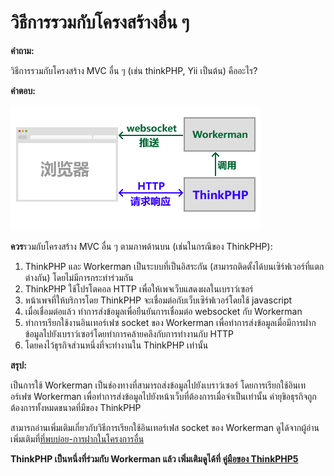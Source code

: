 # วิธีการรวมกับโครงสร้างอื่น ๆ

**คำถาม:**

วิธีการรวมกับโครงสร้าง MVC อื่น ๆ (เช่น thinkPHP, Yii เป็นต้น) คืออะไร?

**คำตอบ:**

![workerman-thinkphp](../images/workerman-work-with-thinkphp.png)

**ควร**รวมกับโครงสร้าง MVC อื่น ๆ ตามภาพด้านบน (เช่นในกรณีของ ThinkPHP):

1. ThinkPHP และ Workerman เป็นระบบที่เป็นอิสระกัน (สามารถติดตั้งได้บนเซิร์ฟเวอร์ที่แตกต่างกัน) โดยไม่มีการกระทำร่วมกัน
2. ThinkPHP ใช้โปรโตคอล HTTP เพื่อให้เพจเว็บแสดงผลในเบราว์เซอร์
3. หน้าเพจที่ให้บริการโดย ThinkPHP จะเชื่อมต่อกับเว็บเซิร์ฟเวอร์โดยใช้ javascript 
4. เมื่อเชื่อมต่อแล้ว ทำการส่งข้อมูลเพื่อยืนยันการเชื่อมต่อ websocket กับ Workerman 
5. ทำการเรียกใช้งานอินเทอร์เฟซ socket ของ Workerman เพื่อทำการส่งข้อมูลเมื่อมีการฝากข้อมูลไปยังเบราว์เซอร์โดยทำการคล้ายคลึงกับการทำงานกับ HTTP
6. โดยคงไว้ธุรกิจส่วนหนึ่งที่จะทำงานใน ThinkPHP เท่านั้น

**สรุป:**

เป็นการใช้ Workerman เป็นช่องทางที่สามารถส่งข้อมูลไปยังเบราว์เซอร์ โดยการเรียกใช้อินเทอร์เฟซ Workerman เพื่อทำการส่งข้อมูลไปยังหน้าเว็บที่ต้องการเมื่อจำเป็นเท่านั้น คำยุขิอธุรกิจถูกต้องการทั้งหมดขนาดที่มีของ ThinkPHP

สามารถอ่านเพิ่มเติมเกี่ยวกับวิธีการเรียกใช้อินเทอร์เฟส socket ของ Workerman ดูได้จากผู้อ่านเพิ่มเติมที่[ที่พบบ่อย-การฝากในโครงการอื่น](push-in-other-project.md)

**ThinkPHP เป็นหนึ่งที่ร่วมกับ Workerman แล้ว เพิ่มเติมดูได้ที่ [คู่มือของ ThinkPHP5](https://www.kancloud.cn/manual/thinkphp5/235128)**
